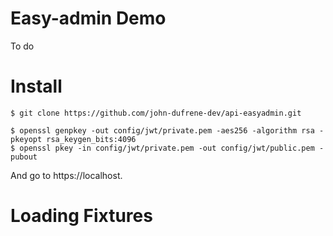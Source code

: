 Easy-admin Demo
=================

To do

Install
=======

    $ git clone https://github.com/john-dufrene-dev/api-easyadmin.git

    $ openssl genpkey -out config/jwt/private.pem -aes256 -algorithm rsa -pkeyopt rsa_keygen_bits:4096
    $ openssl pkey -in config/jwt/private.pem -out config/jwt/public.pem -pubout

And go to https://localhost.

Loading Fixtures
================